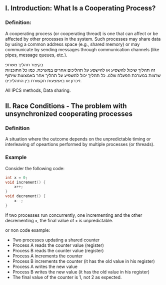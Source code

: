## I. Introduction: What Is a Cooperating Process?
### Definition:
A cooperating process (or cooperating thread) is one that can affect or be affected by other processes in the system.
Such processes may share data by using a common address space (e.g., shared memory)
 or may communicate by sending messages through communication channels (like pipes, message queues, etc.).

בקיצור תהליך משתפ   
זה תהליך שיכול להשפיע או להישפע על תהליכים אחרים במערכת.
כמו כל התוכניות שרצות במערכת הפעלה שלנו. כל תהליך יכול להשפיע על תהליך אחר באמצעות שיתוף זיכרון או באמצעות תקשורת בין התהליכים.

All IPCS methods, Data sharing.


## II. Race Conditions - The problem with unsynchronized cooperating processes
### Definition
A situation where the outcome depends on the unpredictable timing
or interleaving of opeartions performed by multiple processes (or threads).

### Example
Consider the following code:
```c
int x = 0;
void increment() {
    x++;
}
void decrement() {
    x--;
}
```
If two processes run concurrently, one incrementing and the other decrementing `x`, the final value of `x` is unpredictable.

or non code example:

* Two processes updating a shared counter
* Process A reads the counter value (register)
* Process B reads the counter value (register)
* Process A increments the counter
* Process B increments the counter (it has the old value in his register)
* Process A writes the new value
* Process B writes the new value (it has the old value in his register)
* The final value of the counter is 1, not 2 as expected.